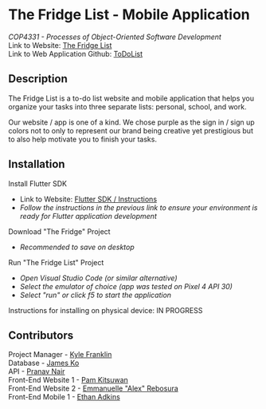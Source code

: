 # The Fridge List - Mobile Application
*COP4331 - Processes of Object-Oriented Software Development*
<br> Link to Website: [The Fridge List](https://thefridgelist.herokuapp.com/)
<br> Link to Web Application Github: [ToDoList](https://github.com/sspamss/ToDoList)

## Description
The Fridge List is a to-do list website and mobile application that helps you organize your tasks into three separate lists: personal, school, and work.

Our website / app is one of a kind. We chose purple as the sign in / sign up colors not to only to represent our brand being creative yet prestigious but to also help motivate you to finish your tasks.

## Installation
Install Flutter SDK
- Link to Website: [Flutter SDK / Instructions](https://docs.flutter.dev/get-started/install)
- *Follow the instructions in the previous link to ensure your environment is ready for Flutter application development*

Download "The Fridge" Project
- *Recommended to save on desktop*

Run "The Fridge List" Project
- *Open Visual Studio Code (or similar alternative)*
- *Select the emulator of choice (app was tested on Pixel 4 API 30)*
- *Select "run" or click f5 to start the application*

Instructions for installing on physical device: IN PROGRESS

## Contributors
Project Manager - [Kyle Franklin](https://github.com/KyleFranklin)
<br> Database - [James Ko](https://github.com/JamesKo51)
<br> API - [Pranav Nair](https://github.com/pranavjnair123)
<br> Front-End Website 1 - [Pam Kitsuwan](https://github.com/sspamss)
<br> Front-End Website 2 - [Emmanuelle "Alex" Rebosura](https://github.com/justarandomidiot1)
<br> Front-End Mobile 1 - [Ethan Adkins](https://github.com/EthanAdkins)
